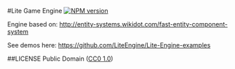 #Lite Game Engine [![NPM version](https://badge.fury.io/js/lite-engine.png)](http://badge.fury.io/js/lite-engine)

Engine based on: http://entity-systems.wikidot.com/fast-entity-component-system

See demos here: https://github.com/LiteEngine/Lite-Engine-examples

##LICENSE
Public Domain ([CC0 1.0](http://creativecommons.org/publicdomain/zero/1.0/))
